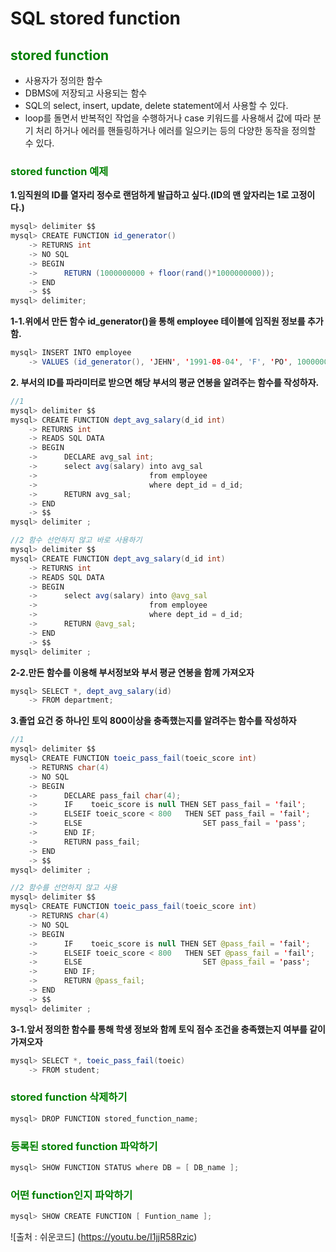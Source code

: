 # SQL stored function

## <span style="color: green">stored function</span>
- 사용자가 정의한 함수
- DBMS에 저장되고 사용되는 함수
- SQL의 select, insert, update, delete statement에서 사용할 수 있다.
- loop를 돌면서 반복적인 작업을 수행하거나 case 키워드를 사용해서 값에 따라 분기 처리 하거나 에러를 핸들링하거나 에러를 일으키는 등의 다양한 동작을 정의할 수 있다.

### <span style="color: green">stored function 예제</span>
<b>1.임직원의 ID를 열자리 정수로 랜덤하게 발급하고 싶다.(ID의 맨 앞자리는 1로 고정이다.)</b>

```java
mysql> delimiter $$
mysql> CREATE FUNCTION id_generator()
    -> RETURNS int
    -> NO SQL
    -> BEGIN
    ->      RETURN (1000000000 + floor(rand()*1000000000));
    -> END
    -> $$
mysql> delimiter;
```

<b>1-1.위에서 만든 함수 id_generator()을 통해 employee 테이블에 임직원 정보를 추가함.</b>

```java
mysql> INSERT INTO employee
    -> VALUES (id_generator(), 'JEHN', '1991-08-04', 'F', 'PO', 100000000, 1005);
```

<b>2. 부서의 ID를 파라미터로 받으면 해당 부서의 평균 연봉을 알려주는 함수를 작성하자.</b>

```java
//1
mysql> delimiter $$
mysql> CREATE FUNCTION dept_avg_salary(d_id int)
    -> RETURNS int
    -> READS SQL DATA
    -> BEGIN
    ->      DECLARE avg_sal int;
    ->      select avg(salary) into avg_sal
    ->                         from employee
    ->                         where dept_id = d_id;
    ->      RETURN avg_sal;
    -> END
    -> $$
mysql> delimiter ;

//2 함수 선언하지 않고 바로 사용하기
mysql> delimiter $$
mysql> CREATE FUNCTION dept_avg_salary(d_id int)
    -> RETURNS int
    -> READS SQL DATA
    -> BEGIN
    ->      select avg(salary) into @avg_sal
    ->                         from employee
    ->                         where dept_id = d_id;
    ->      RETURN @avg_sal;
    -> END
    -> $$
mysql> delimiter ;
```

<b>2-2.만든 함수를 이용해 부서정보와 부서 평균 연봉을 함께 가져오자</b>

```java
mysql> SELECT *, dept_avg_salary(id)
    -> FROM department;
```

<b>3.졸업 요건 중 하나인 토익 800이상을 충족했는지를 알려주는 함수를 작성하자</b>

```java
//1
mysql> delimiter $$
mysql> CREATE FUNCTION toeic_pass_fail(toeic_score int)
    -> RETURNS char(4)
    -> NO SQL
    -> BEGIN
    ->      DECLARE pass_fail char(4);
    ->      IF    toeic_score is null THEN SET pass_fail = 'fail';
    ->      ELSEIF toeic_score < 800   THEN SET pass_fail = 'fail';
    ->      ELSE                           SET pass_fail = 'pass';
    ->      END IF;
    ->      RETURN pass_fail;
    -> END
    -> $$
mysql> delimiter ;

//2 함수를 선언하지 않고 사용
mysql> delimiter $$
mysql> CREATE FUNCTION toeic_pass_fail(toeic_score int)
    -> RETURNS char(4)
    -> NO SQL
    -> BEGIN
    ->      IF    toeic_score is null THEN SET @pass_fail = 'fail';
    ->      ELSEIF toeic_score < 800   THEN SET @pass_fail = 'fail';
    ->      ELSE                           SET @pass_fail = 'pass';
    ->      END IF;
    ->      RETURN @pass_fail;
    -> END
    -> $$
mysql> delimiter ;
```

<b>3-1.앞서 정의한 함수를 통해 학생 정보와 함께 토익 점수 조건을 충족했는지 여부를 같이 가져오자</b>

```java
mysql> SELECT *, toeic_pass_fail(toeic)
    -> FROM student;
```

### <span style="color: green">stored function 삭제하기</span>

```java
mysql> DROP FUNCTION stored_function_name;
```

### <span style="color: green">등록된 stored function 파악하기</span>

```java
mysql> SHOW FUNCTION STATUS where DB = [ DB_name ];
```

### <span style="color: green">어떤 function인지 파악하기</span>

```java
mysql> SHOW CREATE FUNCTION [ Funtion_name ];
```

![출처 : 쉬운코드] (https://youtu.be/I1jjR58Rzic)